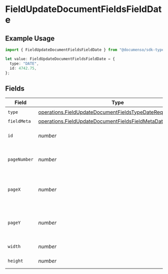 # FieldUpdateDocumentFieldsFieldDate

## Example Usage

```typescript
import { FieldUpdateDocumentFieldsFieldDate } from "@documenso/sdk-typescript/models/operations";

let value: FieldUpdateDocumentFieldsFieldDate = {
  type: "DATE",
  id: 4742.75,
};
```

## Fields

| Field                                                                                                                                        | Type                                                                                                                                         | Required                                                                                                                                     | Description                                                                                                                                  |
| -------------------------------------------------------------------------------------------------------------------------------------------- | -------------------------------------------------------------------------------------------------------------------------------------------- | -------------------------------------------------------------------------------------------------------------------------------------------- | -------------------------------------------------------------------------------------------------------------------------------------------- |
| `type`                                                                                                                                       | [operations.FieldUpdateDocumentFieldsTypeDateRequestBody1](../../models/operations/fieldupdatedocumentfieldstypedaterequestbody1.md)         | :heavy_check_mark:                                                                                                                           | N/A                                                                                                                                          |
| `fieldMeta`                                                                                                                                  | [operations.FieldUpdateDocumentFieldsFieldMetaDateRequestBody](../../models/operations/fieldupdatedocumentfieldsfieldmetadaterequestbody.md) | :heavy_minus_sign:                                                                                                                           | N/A                                                                                                                                          |
| `id`                                                                                                                                         | *number*                                                                                                                                     | :heavy_check_mark:                                                                                                                           | The ID of the field to update.                                                                                                               |
| `pageNumber`                                                                                                                                 | *number*                                                                                                                                     | :heavy_minus_sign:                                                                                                                           | The page number the field will be on.                                                                                                        |
| `pageX`                                                                                                                                      | *number*                                                                                                                                     | :heavy_minus_sign:                                                                                                                           | The X coordinate of where the field will be placed.                                                                                          |
| `pageY`                                                                                                                                      | *number*                                                                                                                                     | :heavy_minus_sign:                                                                                                                           | The Y coordinate of where the field will be placed.                                                                                          |
| `width`                                                                                                                                      | *number*                                                                                                                                     | :heavy_minus_sign:                                                                                                                           | The width of the field.                                                                                                                      |
| `height`                                                                                                                                     | *number*                                                                                                                                     | :heavy_minus_sign:                                                                                                                           | The height of the field.                                                                                                                     |